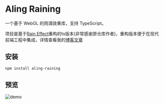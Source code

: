 # Aling Raining

一个基于 WebGL 的雨滴效果库，支持 TypeScript。

项目是基于[Rain Effect](https://github.com/codrops/RainEffect)重构的ts版本(非常感谢原仓库作者)，重构版本便于在现代前端工程中集成，详情查看我的[博客文章](https://www.zhongfw.online/awsome/posts/c9b37a098263cea38606f03c82d4db4b)

## 安装

```bash
npm install aling-raining
```

## 预览
![demo](https://zhongfw.online/align-minio/memoryimage/d9b32a87dbf89575e5769f4ef990ff27.gif)